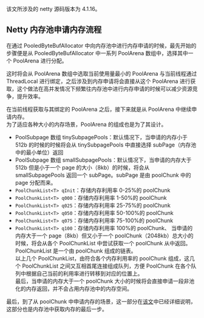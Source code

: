 该文所涉及的 netty 源码版本为 4.1.16。

## Netty 内存池申请内存流程

在通过 PooledByteBufAllocator 中向内存池中进行内存申请的时候，最先开始的步骤便是从 PooledByteBufAllocator 中一系列 PoolArena 数组中，选择其中一个 PoolArena 进行分配。

这时将会从 PoolArena 数组中选取当前使用量最小的 PoolArena 与当前线程通过 ThreadLocal 进行绑定，之后涉及到内存申请将会直接从这个 PoolArena 进行获取，这个做法在高并发情况下频繁往内存池中进行内存申请的时候可以减少资源竞争，提升效率。

在当前线程获取与其绑定的 PoolArena 之后，接下来就是从 PoolArena 中继续申请内存。  
为了适应各种大小的内存场景，PoolArena 的组成也是为了其设计。

- PoolSubpage 数组 tinySubpagePools：默认情况下，当申请的内存小于 512b 的时候的时候将会从 tinySubpagePools 中直接选择 subPage（内存池中的最小单位）返回
- PoolSubpage 数组 smallSubpagePools：默认情况下，当申请的内存大于 512b 但是小于一个 page 的大小（8kb）的时候，将会从 smallSubpagePools 返回一个 subPage。subPage 是由 poolChunk 中的 page 分配而来。
- `PoolChunkList<T> qInit`：存储内存利用率 0-25%的 poolChunk
- `PoolChunkList<T> q000`：存储内存利用率 1-50%的 poolChunk
- `PoolChunkList<T> q025`：存储内存利用率 25-75%的 poolChunk
- `PoolChunkList<T> q050`：存储内存利用率 50-100%的 poolChunk
- `PoolChunkList<T> q075`：存储内存利用率 75-100%的 poolChunk
- `PoolChunkList<T> q100`：存储内存利用率 100%的 poolChunk、
  当申请的内存大于一个 page（8kb）但又小于一个 poolChunk（2048kb）总大小的时候，将会从各个 PoolChunkList 中尝试获取一个 poolChunk 从中返回。PoolChunkList 是一个由 poolChunk 组成的链表。  
  以上几个 PoolChunkList，由符合各个内存利用率的 poolChunk 组成，这几个 PoolChunkList 之间又互相首尾连接组成队列，方便 PoolChunk 在各个队列中根据自己当前的利用率进行转移到对应的位置上。  
  最后，当申请的内存大于一个 poolChunk 大小的时候将会直接申请一段非池化的内存返回，并不会占用内存池中的内存空间。

最后，到了从 poolChunk 中申请内存的场景，这一部分在[该文](https://github.com/doocs/source-code-hunter/blob/main/docs/Netty/Netty技术细节源码分析/内存池之PoolChunk设计与实现.md)中已经详细说明，这部分也是内存池中获取内存的最后一步。
